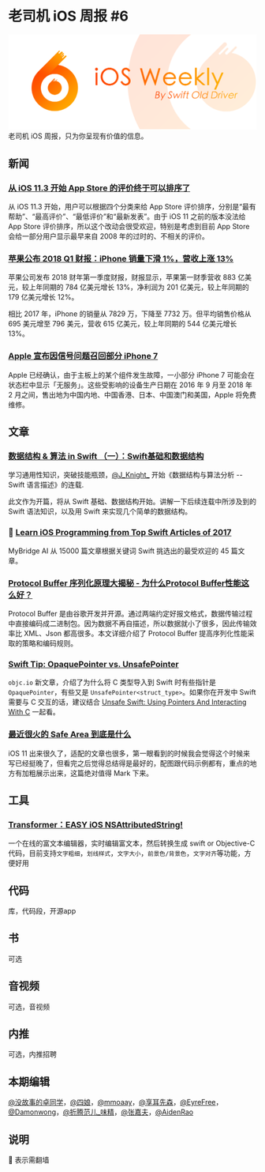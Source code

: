 # 老司机 iOS 周报 #6

![ios-weekly](../assets/ios-weekly.png)
老司机 iOS 周报，只为你呈现有价值的信息。

## 新闻

### [从 iOS 11.3 开始 App Store 的评价终于可以排序了](https://juejin.im/post/5a6e79e9f265da3e33049550)

从 iOS 11.3 开始，用户可以根据四个分类来给 App Store 评价排序，分别是“最有帮助”、“最高评价”、“最低评价”和“最新发表”。由于 iOS 11 之前的版本没法给 App Store 评价排序，所以这个改动会很受欢迎，特别是考虑到目前 App Store 会给一部分用户显示最早来自 2008 年的过时的、不相关的评价。

### [苹果公布 2018 Q1 财报：iPhone 销量下滑 1%，营收上涨 13%](https://www.apple.com/newsroom/2018/02/apple-reports-first-quarter-results/)

苹果公司发布 2018 财年第一季度财报，财报显示，苹果第一财季营收 883 亿美元，较上年同期的 784 亿美元增长 13%，净利润为 201 亿美元，较上年同期的 179 亿美元增长 12%。

相比 2017 年，iPhone 的销量从 7829 万，下降至 7732 万。但平均销售价格从 695 美元增至 796 美元，营收 615 亿美元，较上年同期的 544 亿美元增长 13%。

### [Apple 宣布因信号问题召回部分 iPhone 7](https://www.apple.com/cn/support/iphone-7-no-service/)

Apple 已经确认，由于主板上的某个组件发生故障，一小部分 iPhone 7 可能会在状态栏中显示「无服务」。这些受影响的设备生产日期在 2016 年 9 月至 2018 年 2 月之间，售出地为中国内地、中国香港、日本、中国澳门和美国，Apple 将免费维修。

## 文章

### [数据结构 & 算法 in Swift （一）：Swift基础和数据结构](https://juejin.im/post/5a7096fa6fb9a01cb64f163b)

学习通用性知识，突破技能瓶颈，[@J_Knight_](https://weibo.com/u/1929625262) 开始《数据结构与算法分析 -- Swift 语言描述》的连载.

此文作为开篇，将从 Swift 基础、数据结构开始。讲解一下后续连载中所涉及到的 Swift 语法知识，以及用 Swift 来实现几个简单的数据结构。

### 🚧 [Learn iOS Programming from Top Swift Articles of 2017](https://medium.mybridge.co/learn-ios-programming-from-top-swift-articles-of-2017-811de7273936)

MyBridge AI 从 15000 篇文章根据关键词 Swift 挑选出的最受欢迎的 45 篇文章。

### [Protocol Buffer 序列化原理大揭秘 - 为什么Protocol Buffer性能这么好？](http://blog.csdn.net/carson_ho/article/details/70568606)

Protocol Buffer 是由谷歌开发并开源。通过两端约定好报文格式，数据传输过程中直接编码成二进制包。因为数据不再自描述，所以数据就小了很多，因此传输效率比 XML、Json 都高很多。本文详细介绍了 Protocol Buffer 提高序列化性能采取的策略和编码规则。


### [Swift Tip: OpaquePointer vs. UnsafePointer](https://www.objc.io/blog/2018/01/30/opaque-vs-unsafe-pointers/)

`objc.io` 新文章，介绍了为什么将 C 类型导入到 Swift 时有些指针是 `OpaquePointer`，有些又是 `UnsafePointer<struct_type>`。如果你在开发中 Swift 需要与 C 交互的话，建议结合 [Unsafe Swift: Using Pointers And Interacting With C](https://www.raywenderlich.com/148569/unsafe-swift) 一起看。

### [最近很火的 Safe Area 到底是什么](https://juejin.im/post/5a7178116fb9a01c9d322d91?utm_source=gold_browser_extension)

iOS 11 出来很久了，适配的文章也很多，第一眼看到的时候我会觉得这个时候来写已经挺晚了，但看完之后觉得总结得是最好的，配图跟代码示例都有，重点的地方有加粗展示出来，这篇绝对值得 Mark 下来。


## 工具

### [Transformer：EASY iOS NSAttributedString!](https://github.com/andresinaka/transformer)

一个在线的富文本编辑器，实时编辑富文本，然后转换生成 swift or Objective-C 代码，目前支持`文字粗细`，`划线样式`，`文字大小`，`前景色/背景色`，`文字对齐`等功能，方便好用

## 代码

库，代码段，开源app

## 书

可选

## 音视频

可选，音视频

## 内推

可选，内推招聘

## 本期编辑

[@没故事的卓同学](https://weibo.com/1926303682/profile)，[@四娘](https://kemchenj.github.io)，[@mmoaay](https://weibo.com/u/1302422271)，[@享耳先森](https://github.com/iblacksun)，[@EyreFree](https://weibo.com/eyrefree777)，[@Damonwong](https://weibo.com/damonone)，[@折腾范儿_味精](http://weibo.com/agvicking)，[@张嘉夫](https://weibo.com/2949394297)，[@AidenRao](https://weibo.com/AidenRao)

## 说明

🚧 表示需翻墙
